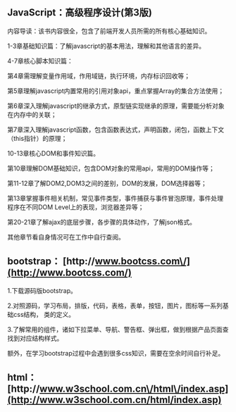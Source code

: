 ## **JavaScript**：高级程序设计\(第3版\)

内容导读：该书内容很全，包含了前端开发人员所需的所有核心基础知识。

1-3章基础知识篇：了解javascript的基本用法，理解和其他语言的差异。

4-7章核心脚本知识篇：

第4章需理解变量作用域，作用域链，执行环境，内存标识回收等；

第5章理解javascript内置常用的引用对象api，重点掌握Array的集合方法使用；

第6章深入理解javascript的继承方式，原型链实现继承的原理，需要能分析对象在内存中的关联；

第7章深入理解javascript函数，包含函数表达式，声明函数，闭包，函数上下文（this指针）的原理；

10-13章核心DOM和事件知识篇。

第10章理解DOM基础知识，包含DOM对象的常用api，常用的DOM操作等；

第11-12章了解DOM2,DOM3之间的差别，DOM的发展，DOM选择器等；

第13章掌握事件相关机制，常见事件类型，事件捕获与事件冒泡原理，事件处理程序在不同DOM Level上的表现，浏览器差异等；

第20-21章了解ajax的底层步骤，各步骤的具体动作，了解json格式。

其他章节看自身情况可在工作中自行查阅。

## **bootstrap：** [http:\/\/www.bootcss.com\/](http://www.bootcss.com/)

1.下载源码版bootstrap。

2.对照源码，学习布局，排版，代码，表格，表单，按钮，图片，图标等一系列基础css结构， 类的定义。

3.了解常用的组件，诸如下拉菜单、导航、警告框、弹出框，做到根据产品页面查找到对应结构样式。

额外，在学习bootstrap过程中会遇到很多css知识，需要在空余时间自行补足。

## **html：**[http:\/\/www.w3school.com.cn\/html\/index.asp](http://www.w3school.com.cn/html/index.asp)

